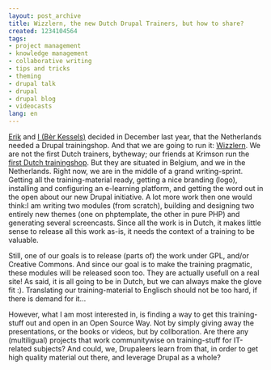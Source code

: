 ```yaml
---
layout: post_archive
title: Wizzlern, the new Dutch Drupal Trainers, but how to share?
created: 1234104564
tags:
- project management
- knowledge management
- collaborative writing
- tips and tricks
- theming
- drupal talk
- drupal
- drupal blog
- videocasts
lang: en
---
```

[Erik](http://drupal.org/user/73854) and [I (Bèr Kessels)](http://drupal.org/user/2663) decided in December last year, that the Netherlands needed a Drupal trainingshop. And that we are going to run it: [Wizzlern](http://wizzlern.nl). We are not the first Dutch trainers, bytheway; our friends at Krimson run the [first Dutch trainingshop](http://krimson.be/en/training). But they are situated in Belgium, and we in the Netherlands. Right now, we are in the middle of a grand writing-sprint. Getting all the training-material ready, getting a nice branding (logo), installing and configuring an e-learning platform, and getting the word out in the open about our new Drupal initiative. A lot more work then one would think:I am writing two modules (from scratch), building and designing two entirely new themes (one on phptemplate, the other in pure PHP) and generating several screencasts. Since all the work is in Dutch, it makes little sense to release all this work as-is, it needs the context of a training to be valuable.

Still, one of our goals is to release (parts of) the work under GPL, and/or Creative Commons. And since our goal is to make the training pragmatic, these modules will be released soon too. They are actually usefull on a real site! As said, it is all going to be in Dutch, but we can always make the glove fit :). Translating our training-material to Englisch should not be too hard, if there is demand for it...

However, what I am most interested in, is finding a way to get this training-stuff out and open in an Open Source Way. Not by simply giving away the presentations, or the books or videos, but by collboration. Are there any (multiligual) projects that work communitywise on training-stuff for IT-related subjects? And could, we, Drupaleers learn from that, in order to get high quality material out there, and leverage Drupal as a whole?
